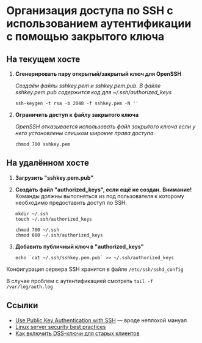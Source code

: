 # Организация доступа по SSH с использованием аутентификации с помощью закрытого ключа

## На текущем хосте 

1. **Сгенерировать пару открытый/закрытый ключ для OpenSSH**

	*Cоздаём файлы sshkey.pem и sshkey.pem.pub. В файле sshkey.pem.pub содержится код для ~/.ssh/authorized_keys*

	```shell
	ssh-keygen -t rsa -b 2048 -f sshkey.pem -N ''
	```

2. **Ограничить доступ к файлу закрытого ключа**

	*OpenSSH отказывается использовать файл закрытого ключа если у него установлены слишком широкие права доступа.*

	```shell
	chmod 700 sshkey.pem
	```

## На удалённом хосте

1. **Загрузить "sshkey.pem.pub"**

2. **Создать файл "authorized_keys", если ещё не создан.**
	**Внимание!** Команды должны выполняться из под пользователя к которому необходимо предоставить доступ по SSH.
	
	```shell
	mkdir ~/.ssh
	touch ~/.ssh/authorized_keys
	
	chmod 700 ~/.ssh
	chmod 600 ~/.ssh/authorized_keys
	```
	
3. **Добавить публичный ключ в "authorized_keys"**

	```shell
	echo `cat ~/.ssh/sshkey.pem.pub` >> ~/.ssh/authorized_keys
	```

Конфигурация сервера SSH хранится в файле `/etc/ssh/sshd_config`

В случае проблем с аутентификацией смотреть `tail -f /var/log/auth.log`

	
## Ссылки

* [Use Public Key Authentication with SSH](https://www.linode.com/docs/security/use-public-key-authentication-with-ssh) &mdash; вроде неплохой мануал
* [Linux server security best practices](https://support.rackspace.com/how-to/linux-server-security-best-practices/)
* [Как включить DSS-ключи для старых клиентов](https://www.gentoo.org/support/news-items/2015-08-13-openssh-weak-keys.html)